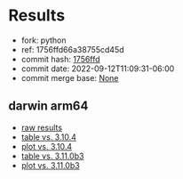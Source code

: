 # Results

- fork: python
- ref: 1756ffd66a38755cd45d
- commit hash: [1756ffd](https://github.com/python/cpython/commit/1756ffd)
- commit date: 2022-09-12T11:09:31-06:00
- commit merge base: [None](https://github.com/python/cpython/commit/None)

## darwin arm64

- [raw results](bm-20220912-darwin-arm64-python-1756ffd66a38755cd45d-3.12.0a0-1756ffd.json)
- [table vs. 3.10.4](bm-20220912-darwin-arm64-python-1756ffd66a38755cd45d-3.12.0a0-1756ffd-vs-3.10.4.md)
- [plot vs. 3.10.4](bm-20220912-darwin-arm64-python-1756ffd66a38755cd45d-3.12.0a0-1756ffd-vs-3.10.4.png)
- [table vs. 3.11.0b3](bm-20220912-darwin-arm64-python-1756ffd66a38755cd45d-3.12.0a0-1756ffd-vs-3.11.0b3.md)
- [plot vs. 3.11.0b3](bm-20220912-darwin-arm64-python-1756ffd66a38755cd45d-3.12.0a0-1756ffd-vs-3.11.0b3.png)

